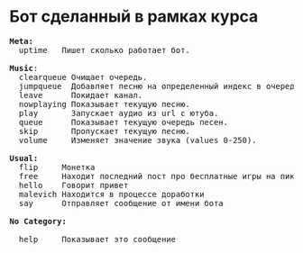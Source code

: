 # Бот сделанный в рамках курса

<pre><b>Meta:</b>
  uptime   Пишет сколько работает бот.<br> 
<b>Music</b>:
  clearqueue Очищает очередь.
  jumpqueue  Добавляет песню на определенный индекс в очереди.
  leave      Покидает канал.
  nowplaying Показывает текущую песню.
  play       Запускает аудио из url с ютуба.
  queue      Показывает текущую очередь песен.
  skip       Пропускает текущую песню.
  volume     Изменяет значение звука (values 0-250).<br> 
<b>Usual:</b>
  flip     Монетка
  free     Находит последний пост про бесплатные игры на пикабу
  hello    Говорит привет
  malevich Находится в процессе доработки
  say      Отправляет сообщение от имени бота<br> 
<b>No Category:</b><br>
  help     Показывает это сообщение</pre>
